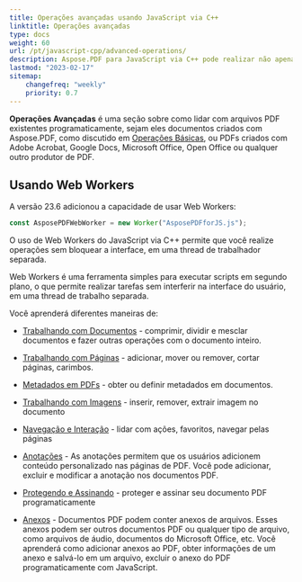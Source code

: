 ```yaml
---
title: Operações avançadas usando JavaScript via C++
linktitle: Operações avançadas
type: docs
weight: 60
url: /pt/javascript-cpp/advanced-operations/
description: Aspose.PDF para JavaScript via C++ pode realizar não apenas tarefas simples e fáceis, mas também lidar com objetivos mais complexos. Confira a próxima seção para usuários avançados e desenvolvedores.
lastmod: "2023-02-17"
sitemap:
    changefreq: "weekly"
    priority: 0.7
---
```


**Operações Avançadas** é uma seção sobre como lidar com arquivos PDF existentes programaticamente, sejam eles documentos criados com Aspose.PDF, como discutido em [Operações Básicas](/pdf/pt/javascript-cpp/basic-operations/), ou PDFs criados com Adobe Acrobat, Google Docs, Microsoft Office, Open Office ou qualquer outro produtor de PDF.

## Usando Web Workers

A versão 23.6 adicionou a capacidade de usar Web Workers:

```js
const AsposePDFWebWorker = new Worker("AsposePDFforJS.js");
```

O uso de Web Workers do JavaScript via C++ permite que você realize operações sem bloquear a interface, em uma thread de trabalhador separada.

Web Workers é uma ferramenta simples para executar scripts em segundo plano, o que permite realizar tarefas sem interferir na interface do usuário, em uma thread de trabalho separada.

Você aprenderá diferentes maneiras de:

- [Trabalhando com Documentos](/pdf/pt/javascript-cpp/working-with-documents/) - comprimir, dividir e mesclar documentos e fazer outras operações com o documento inteiro.
- [Trabalhando com Páginas](/pdf/pt/javascript-cpp/working-with-pages/) - adicionar, mover ou remover, cortar páginas, carimbos.
- [Metadados em PDFs](/pdf/pt/javascript-cpp/pdf-file-metadata/) - obter ou definir metadados em documentos.
- [Trabalhando com Imagens](/pdf/pt/javascript-cpp/working-with-images/) - inserir, remover, extrair imagem no documento
- [Navegação e Interação](/pdf/pt/javascript-cpp/navigation-and-interaction/) - lidar com ações, favoritos, navegar pelas páginas
- [Anotações](/pdf/pt/javascript-cpp/annotations/) - As anotações permitem que os usuários adicionem conteúdo personalizado nas páginas de PDF. Você pode adicionar, excluir e modificar a anotação nos documentos PDF.

- [Protegendo e Assinando](/pdf/pt/javascript-cpp/securing-and-signing/) - proteger e assinar seu documento PDF programaticamente
- [Anexos](/pdf/pt/javascript-cpp/attachments/) - Documentos PDF podem conter anexos de arquivos. Esses anexos podem ser outros documentos PDF ou qualquer tipo de arquivo, como arquivos de áudio, documentos do Microsoft Office, etc. Você aprenderá como adicionar anexos ao PDF, obter informações de um anexo e salvá-lo em um arquivo, excluir o anexo do PDF programaticamente com JavaScript.